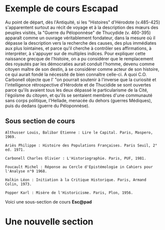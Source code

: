 # Exemple de cours Escapad
Au point de départ, dès l'Antiquité, si les "Histoires" d'Hérodote (v.485-425) s'apparentent surtout au récit de voyage et à la description des mœurs des peuples visités, la "Guerre du Péloponnèse" de Thucydide (v. 460-395) apparaît comme un ouvrage véritablement fondateur, dans la mesure où il dépasse la description vers la recherche des causes, des plus immédiates aux plus lointaines, et parce qu'il cherche à contrôler ses affirmations, à interpréter, à s'appuyer sur de multiples indices. Pour expliquer cette naissance grecque de l'histoire, on a pu considérer que le remplacement des royautés par les démocraties aurait conduit l'homme, devenu comme citoyen maître de son destin, à se considérer comme acteur de son histoire, ce qui aurait fondé la nécessité de bien connaître celle-ci. A quoi C.O. Carbonell objecte que l' "on pourrait soutenir à l'inverse que la curiosité et l'intelligence rétrospective d'Hérodote et de Thucidide se sont ouvertes parce qu'ils avaient tous les deux dépassé le particularisme de la Cité, l'égoïsme du citoyen, et qu'ils se sentaient membres d'une communauté sans corps politique, l'Hellade, menacée du dehors (guerres Médiques), puis du dedans (guerre du Péloponnèse).

## Sous section de cours

    Althusser Louis, Balibar Etienne : Lire le Capital. Paris, Maspero, 1969.

    Ariès Philippe : Histoire des Populations Françaises. Paris Seuil, 2° ed. 1971.

    Carbonell Charles Olivier : L'Historiographie. Paris, PUF, 1981.

    Foucault Michel : Réponse au Cercle d'Epistémologie in Cahiers pour l'Analyse n°9 1968.

    Halkin Léon : Initiation à la Critique Historique. Paris, Armand Colin, 1973.

    Popper Karl : Misère de l'Historicisme. Paris, Plon, 1956.

Voici une sous-section de cours **Esc@pad**


# Une nouvelle section
